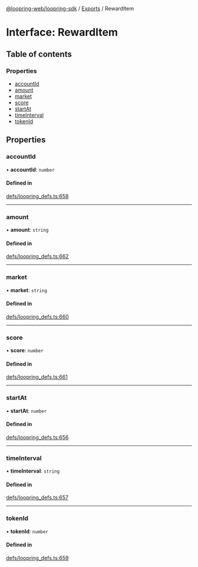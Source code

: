 [@loopring-web/loopring-sdk](../README.md) / [Exports](../modules.md) / RewardItem

# Interface: RewardItem

## Table of contents

### Properties

- [accountId](RewardItem.md#accountid)
- [amount](RewardItem.md#amount)
- [market](RewardItem.md#market)
- [score](RewardItem.md#score)
- [startAt](RewardItem.md#startat)
- [timeInterval](RewardItem.md#timeinterval)
- [tokenId](RewardItem.md#tokenid)

## Properties

### accountId

• **accountId**: `number`

#### Defined in

[defs/loopring_defs.ts:658](https://github.com/Loopring/loopring_sdk/blob/24fdf4c/src/defs/loopring_defs.ts#L658)

___

### amount

• **amount**: `string`

#### Defined in

[defs/loopring_defs.ts:662](https://github.com/Loopring/loopring_sdk/blob/24fdf4c/src/defs/loopring_defs.ts#L662)

___

### market

• **market**: `string`

#### Defined in

[defs/loopring_defs.ts:660](https://github.com/Loopring/loopring_sdk/blob/24fdf4c/src/defs/loopring_defs.ts#L660)

___

### score

• **score**: `number`

#### Defined in

[defs/loopring_defs.ts:661](https://github.com/Loopring/loopring_sdk/blob/24fdf4c/src/defs/loopring_defs.ts#L661)

___

### startAt

• **startAt**: `number`

#### Defined in

[defs/loopring_defs.ts:656](https://github.com/Loopring/loopring_sdk/blob/24fdf4c/src/defs/loopring_defs.ts#L656)

___

### timeInterval

• **timeInterval**: `string`

#### Defined in

[defs/loopring_defs.ts:657](https://github.com/Loopring/loopring_sdk/blob/24fdf4c/src/defs/loopring_defs.ts#L657)

___

### tokenId

• **tokenId**: `number`

#### Defined in

[defs/loopring_defs.ts:659](https://github.com/Loopring/loopring_sdk/blob/24fdf4c/src/defs/loopring_defs.ts#L659)
